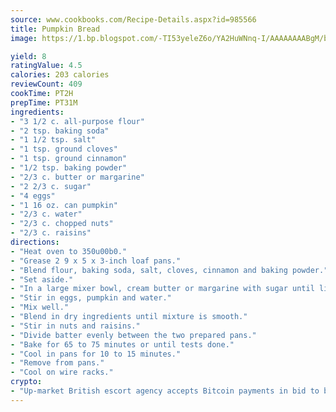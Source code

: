 ```yaml
---
source: www.cookbooks.com/Recipe-Details.aspx?id=985566
title: Pumpkin Bread
image: https://1.bp.blogspot.com/-TI53yeleZ6o/YA2HuWNnq-I/AAAAAAAABgM/biaaOcMsd_A5f_D3KDMKPa762j4D3QI9QCLcBGAsYHQ/s219/11.png

yield: 8
ratingValue: 4.5
calories: 203 calories
reviewCount: 409
cookTime: PT2H
prepTime: PT31M
ingredients:
- "3 1/2 c. all-purpose flour"
- "2 tsp. baking soda"
- "1 1/2 tsp. salt"
- "1 tsp. ground cloves"
- "1 tsp. ground cinnamon"
- "1/2 tsp. baking powder"
- "2/3 c. butter or margarine"
- "2 2/3 c. sugar"
- "4 eggs"
- "1 16 oz. can pumpkin"
- "2/3 c. water"
- "2/3 c. chopped nuts"
- "2/3 c. raisins"
directions:
- "Heat oven to 350u00b0."
- "Grease 2 9 x 5 x 3-inch loaf pans."
- "Blend flour, baking soda, salt, cloves, cinnamon and baking powder."
- "Set aside."
- "In a large mixer bowl, cream butter or margarine with sugar until light and fluffy."
- "Stir in eggs, pumpkin and water."
- "Mix well."
- "Blend in dry ingredients until mixture is smooth."
- "Stir in nuts and raisins."
- "Divide batter evenly between the two prepared pans."
- "Bake for 65 to 75 minutes or until tests done."
- "Cool in pans for 10 to 15 minutes."
- "Remove from pans."
- "Cool on wire racks."
crypto:
- "Up-market British escort agency accepts Bitcoin payments in bid to boost worker safety and client anonymity."
---
```

